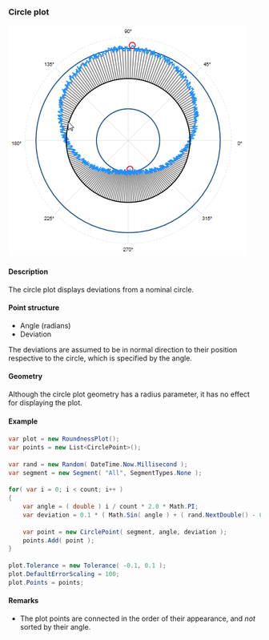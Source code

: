 [preview]: gfx/Circle.png "Circle plot"

### Circle plot

![Circle plot][preview]

#### Description

The circle plot displays deviations from a nominal circle.

#### Point structure

* Angle (radians)
* Deviation

The deviations are assumed to be in normal direction to their position respective to the circle, which is specified by the angle.

#### Geometry

Although the circle plot geometry has a radius parameter, it has no effect for displaying the plot.

#### Example

```csharp
var plot = new RoundnessPlot();
var points = new List<CirclePoint>();

var rand = new Random( DateTime.Now.Millisecond );
var segment = new Segment( "All", SegmentTypes.None );

for( var i = 0; i < count; i++ )
{
	var angle = ( double ) i / count * 2.0 * Math.PI;
	var deviation = 0.1 * ( Math.Sin( angle ) + ( rand.NextDouble() - 0.5 ) * 0.2 );

	var point = new CirclePoint( segment, angle, deviation );
	points.Add( point );
}

plot.Tolerance = new Tolerance( -0.1, 0.1 );
plot.DefaultErrorScaling = 100;
plot.Points = points;
```

#### Remarks

* The plot points are connected in the order of their appearance, and _not_ sorted by their angle.
